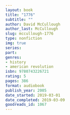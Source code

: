 ```yaml
---
layout: book
title: "1776"
subtitle: ""
author: David McCullough
author_last: McCullough
slug: mccullough-1776
type: nonfiction
img: true
series: 
part: 
genres:
- history
- american revolution
isbn: 9780743226721
rating: 5
pages: 386
format: audiobook
publish_year: 2005
date_started: 2019-03-01
date_completed: 2019-03-09
goodreads_id: 1067
---
```

